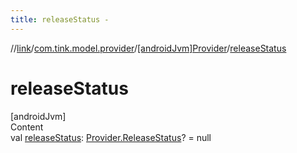 ```yaml
---
title: releaseStatus -
---
```

//[link](../../index.md)/[com.tink.model.provider](../index.md)/[[androidJvm]Provider](index.md)/[releaseStatus](release-status.md)



# releaseStatus  
[androidJvm]  
Content  
val [releaseStatus](release-status.md): [Provider.ReleaseStatus](-release-status/index.md)? = null  



